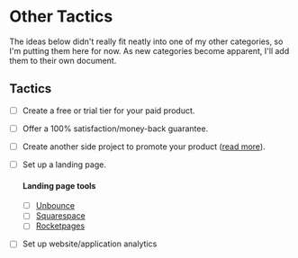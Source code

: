 # Other Tactics

The ideas below didn't really fit neatly into one of my other categories, so I'm putting them here for now. As new categories become apparent, I'll add them to their own document.

## Tactics

- [ ] Create a free or trial tier for your paid product.
- [ ] Offer a 100% satisfaction/money-back guarantee.
- [ ] Create another side project to promote your product ([read more](https://medium.com/swlh/side-product-marketing-is-the-new-king-a75c4ed0c0c5)).
- [ ] Set up a landing page.

  #### Landing page tools
  - [ ] [Unbounce]()
  - [ ] [Squarespace]()
  - [ ] [Rocketpages](http://www.rocketpages.net/)

- [ ] Set up website/application analytics
